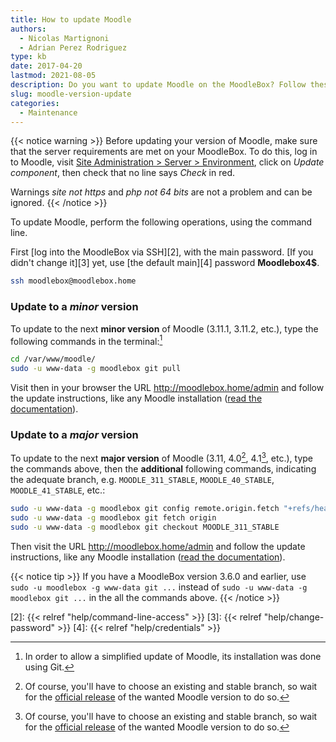 ```yaml
---
title: How to update Moodle
authors:
  - Nicolas Martignoni
  - Adrian Perez Rodriguez
type: kb
date: 2017-04-20
lastmod: 2021-08-05
description: Do you want to update Moodle on the MoodleBox? Follow these instructions!
slug: moodle-version-update
categories:
  - Maintenance
---
```

{{< notice warning >}}
Before updating your version of Moodle, make sure that the server requirements are met on your MoodleBox. To do this, log in to Moodle, visit [Site Administration > Server > Environment](http://moodlebox.home/admin/environment.php), click on _Update component_, then check that no line says _Check_ in red.

Warnings _site not https_ and _php not 64 bits_ are not a problem and can be ignored.
{{< /notice >}}

To update Moodle, perform the following operations, using the command line.

First [log into the MoodleBox via SSH][2], with the main password. [If you didn't change it][3] yet, use [the default main][4] password __Moodlebox4$__.

```bash
ssh moodlebox@moodlebox.home
```

### Update to a _minor_ version

To update to the next __minor version__ of Moodle (3.11.1, 3.11.2, etc.), type the following commands in the terminal:[^git]

```bash
cd /var/www/moodle/
sudo -u www-data -g moodlebox git pull
```

Visit then in your browser the URL http://moodlebox.home/admin and follow the update instructions, like any Moodle installation ([read the documentation][update]).

### Update to a _major_ version

To update to the next __major version__ of Moodle (3.11, 4.0[^future], 4.1[^future], etc.), type the commands above, then the __additional__ following commands, indicating the adequate branch, e.g. `MOODLE_311_STABLE`, `MOODLE_40_STABLE`, `MOODLE_41_STABLE`, etc.:

```bash
sudo -u www-data -g moodlebox git config remote.origin.fetch "+refs/heads/*:refs/remotes/origin/*"
sudo -u www-data -g moodlebox git fetch origin
sudo -u www-data -g moodlebox git checkout MOODLE_311_STABLE
```

Then visit the URL http://moodlebox.home/admin and follow the update instructions, like any Moodle installation ([read the documentation][update]).

{{< notice tip >}}
If you have a MoodleBox version 3.6.0 and earlier, use `sudo -u moodlebox -g www-data git ...` instead of `sudo -u www-data -g moodlebox git ...` in the all the commands above.
{{< /notice >}}

 [update]: https://docs.moodle.org/en/Upgrading
 [2]: {{< relref "help/command-line-access" >}}
 [3]: {{< relref "help/change-password" >}}
 [4]: {{< relref "help/credentials" >}}

 [^git]: In order to allow a simplified update of Moodle, its installation was done using Git.
 [^future]: Of course, you'll have to choose an existing and stable branch, so wait for the [official release](https://docs.moodle.org/dev/Releases#General_release_calendar) of the wanted Moodle version to do so.
